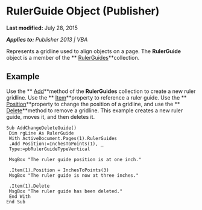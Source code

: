 
# RulerGuide Object (Publisher)

 **Last modified:** July 28, 2015

 _**Applies to:** Publisher 2013 | VBA_

Represents a gridline used to align objects on a page. The  **RulerGuide** object is a member of the ** [RulerGuides](c58d3cb2-8cf8-74fa-2bf4-a931dc95a26a.md)**collection.


## Example

Use the  ** [Add](3986452a-73da-04c2-4e11-8369d61cd974.md)**method of the  **RulerGuides** collection to create a new ruler gridline. Use the ** [Item](e0c49279-4fd4-fe61-636c-c29399fdc404.md)**property to reference a ruler guide. Use the  ** [Position](af169eaf-3cca-0310-c49b-369ba9b2193f.md)**property to change the position of a gridline, and use the  ** [Delete](810f443c-30b9-7ac9-f4d5-349dda8a945c.md)**method to remove a gridline. This example creates a new ruler guide, moves it, and then deletes it.


```
Sub AddChangeDeleteGuide() 
 Dim rgLine As RulerGuide 
 With ActiveDocument.Pages(1).RulerGuides 
 .Add Position:=InchesToPoints(1), _ 
 Type:=pbRulerGuideTypeVertical 
 
 MsgBox "The ruler guide position is at one inch." 
 
 .Item(1).Position = InchesToPoints(3) 
 MsgBox "The ruler guide is now at three inches." 
 
 .Item(1).Delete 
 MsgBox "The ruler guide has been deleted." 
 End With 
End Sub
```


